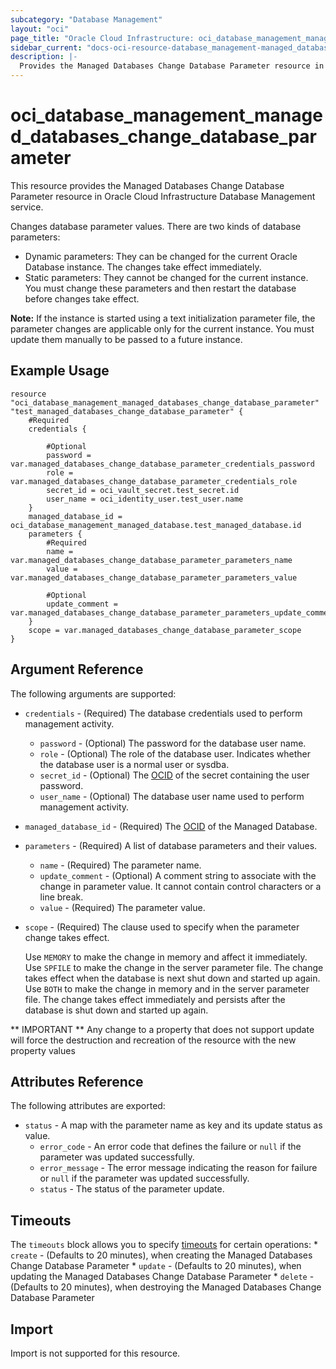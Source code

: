 ```yaml
---
subcategory: "Database Management"
layout: "oci"
page_title: "Oracle Cloud Infrastructure: oci_database_management_managed_databases_change_database_parameter"
sidebar_current: "docs-oci-resource-database_management-managed_databases_change_database_parameter"
description: |-
  Provides the Managed Databases Change Database Parameter resource in Oracle Cloud Infrastructure Database Management service
---
```


# oci_database_management_managed_databases_change_database_parameter
This resource provides the Managed Databases Change Database Parameter resource in Oracle Cloud Infrastructure Database Management service.

Changes database parameter values. There are two kinds of database
parameters:

- Dynamic parameters: They can be changed for the current Oracle
Database instance. The changes take effect immediately.
- Static parameters: They cannot be changed for the current instance.
You must change these parameters and then restart the database before
changes take effect.

**Note:** If the instance is started using a text initialization
parameter file, the parameter changes are applicable only for the
current instance. You must update them manually to be passed to
a future instance.


## Example Usage

```hcl
resource "oci_database_management_managed_databases_change_database_parameter" "test_managed_databases_change_database_parameter" {
	#Required
	credentials {

		#Optional
		password = var.managed_databases_change_database_parameter_credentials_password
		role = var.managed_databases_change_database_parameter_credentials_role
		secret_id = oci_vault_secret.test_secret.id
		user_name = oci_identity_user.test_user.name
	}
	managed_database_id = oci_database_management_managed_database.test_managed_database.id
	parameters {
		#Required
		name = var.managed_databases_change_database_parameter_parameters_name
		value = var.managed_databases_change_database_parameter_parameters_value

		#Optional
		update_comment = var.managed_databases_change_database_parameter_parameters_update_comment
	}
	scope = var.managed_databases_change_database_parameter_scope
}
```

## Argument Reference

The following arguments are supported:

* `credentials` - (Required) The database credentials used to perform management activity. 
	* `password` - (Optional) The password for the database user name. 
	* `role` - (Optional) The role of the database user. Indicates whether the database user is a normal user or sysdba.
	* `secret_id` - (Optional) The [OCID](https://docs.cloud.oracle.com/iaas/Content/General/Concepts/identifiers.htm) of the secret containing the user password.
	* `user_name` - (Optional) The database user name used to perform management activity. 
* `managed_database_id` - (Required) The [OCID](https://docs.cloud.oracle.com/iaas/Content/General/Concepts/identifiers.htm) of the Managed Database.
* `parameters` - (Required) A list of database parameters and their values.
	* `name` - (Required) The parameter name.
	* `update_comment` - (Optional) A comment string to associate with the change in parameter value. It cannot contain control characters or a line break. 
	* `value` - (Required) The parameter value.
* `scope` - (Required) The clause used to specify when the parameter change takes effect.

	Use `MEMORY` to make the change in memory and affect it immediately. Use `SPFILE` to make the change in the server parameter file. The change takes effect when the database is next shut down and started up again. Use `BOTH` to make the change in memory and in the server parameter file. The change takes effect immediately and persists after the database is shut down and started up again. 


** IMPORTANT **
Any change to a property that does not support update will force the destruction and recreation of the resource with the new property values

## Attributes Reference

The following attributes are exported:

* `status` - A map with the parameter name as key and its update status as value. 
	* `error_code` - An error code that defines the failure or `null` if the parameter was updated successfully. 
	* `error_message` - The error message indicating the reason for failure or `null` if the parameter was updated successfully. 
	* `status` - The status of the parameter update.

## Timeouts

The `timeouts` block allows you to specify [timeouts](https://registry.terraform.io/providers/oracle/oci/latest/docs/guides/changing_timeouts) for certain operations:
	* `create` - (Defaults to 20 minutes), when creating the Managed Databases Change Database Parameter
	* `update` - (Defaults to 20 minutes), when updating the Managed Databases Change Database Parameter
	* `delete` - (Defaults to 20 minutes), when destroying the Managed Databases Change Database Parameter


## Import

Import is not supported for this resource.

